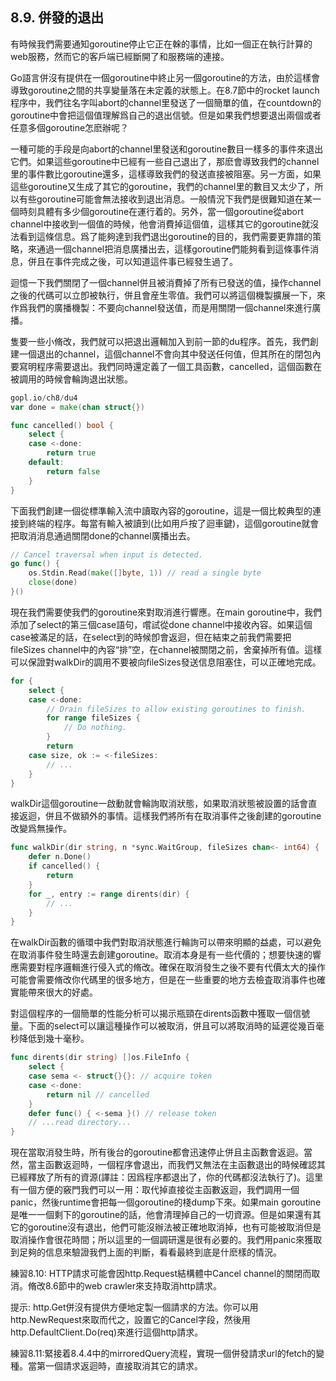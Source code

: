 ## 8.9. 併發的退出

有時候我們需要通知goroutine停止它正在榦的事情，比如一個正在執行計算的web服務，然而它的客戶端已經斷開了和服務端的連接。

Go語言併沒有提供在一個goroutine中終止另一個goroutine的方法，由於這樣會導致goroutine之間的共享變量落在未定義的狀態上。在8.7節中的rocket launch程序中，我們往名字叫abort的channel里發送了一個簡單的值，在countdown的goroutine中會把這個值理解爲自己的退出信號。但是如果我們想要退出兩個或者任意多個goroutine怎麽辦呢？

一種可能的手段是向abort的channel里發送和goroutine數目一樣多的事件來退出它們。如果這些goroutine中已經有一些自己退出了，那麽會導致我們的channel里的事件數比goroutine還多，這樣導致我們的發送直接被阻塞。另一方面，如果這些goroutine又生成了其它的goroutine，我們的channel里的數目又太少了，所以有些goroutine可能會無法接收到退出消息。一般情況下我們是很難知道在某一個時刻具體有多少個goroutine在運行着的。另外，當一個goroutine從abort channel中接收到一個值的時候，他會消費掉這個值，這樣其它的goroutine就沒法看到這條信息。爲了能夠達到我們退出goroutine的目的，我們需要更靠譜的策略，來通過一個channel把消息廣播出去，這樣goroutine們能夠看到這條事件消息，併且在事件完成之後，可以知道這件事已經發生過了。

迴憶一下我們關閉了一個channel併且被消費掉了所有已發送的值，操作channel之後的代碼可以立卽被執行，併且會産生零值。我們可以將這個機製擴展一下，來作爲我們的廣播機製：不要向channel發送值，而是用關閉一個channel來進行廣播。

隻要一些小脩改，我們就可以把退出邏輯加入到前一節的du程序。首先，我們創建一個退出的channel，這個channel不會向其中發送任何值，但其所在的閉包內要寫明程序需要退出。我們同時還定義了一個工具函數，cancelled，這個函數在被調用的時候會輪詢退出狀態。

```go
gopl.io/ch8/du4
var done = make(chan struct{})

func cancelled() bool {
    select {
    case <-done:
        return true
    default:
        return false
    }
}
```

下面我們創建一個從標準輸入流中讀取內容的goroutine，這是一個比較典型的連接到終端的程序。每當有輸入被讀到(比如用戶按了迴車鍵)，這個goroutine就會把取消消息通過關閉done的channel廣播出去。

```go
// Cancel traversal when input is detected.
go func() {
    os.Stdin.Read(make([]byte, 1)) // read a single byte
    close(done)
}()
```

現在我們需要使我們的goroutine來對取消進行響應。在main goroutine中，我們添加了select的第三個case語句，嚐試從done channel中接收內容。如果這個case被滿足的話，在select到的時候卽會返迴，但在結束之前我們需要把fileSizes channel中的內容“排”空，在channel被關閉之前，舍棄掉所有值。這樣可以保證對walkDir的調用不要被向fileSizes發送信息阻塞住，可以正確地完成。

```go
for {
    select {
    case <-done:
        // Drain fileSizes to allow existing goroutines to finish.
        for range fileSizes {
            // Do nothing.
        }
        return
    case size, ok := <-fileSizes:
        // ...
    }
}
```

walkDir這個goroutine一啟動就會輪詢取消狀態，如果取消狀態被設置的話會直接返迴，併且不做額外的事情。這樣我們將所有在取消事件之後創建的goroutine改變爲無操作。

```go
func walkDir(dir string, n *sync.WaitGroup, fileSizes chan<- int64) {
    defer n.Done()
    if cancelled() {
        return
    }
    for _, entry := range dirents(dir) {
        // ...
    }
}
```

在walkDir函數的循環中我們對取消狀態進行輪詢可以帶來明顯的益處，可以避免在取消事件發生時還去創建goroutine。取消本身是有一些代價的；想要快速的響應需要對程序邏輯進行侵入式的脩改。確保在取消發生之後不要有代價太大的操作可能會需要脩改你代碼里的很多地方，但是在一些重要的地方去檢査取消事件也確實能帶來很大的好處。

對這個程序的一個簡單的性能分析可以揭示瓶頸在dirents函數中獲取一個信號量。下面的select可以讓這種操作可以被取消，併且可以將取消時的延遲從幾百毫秒降低到幾十毫秒。

```go
func dirents(dir string) []os.FileInfo {
    select {
    case sema <- struct{}{}: // acquire token
    case <-done:
        return nil // cancelled
    }
    defer func() { <-sema }() // release token
    // ...read directory...
}
```

現在當取消發生時，所有後台的goroutine都會迅速停止併且主函數會返迴。當然，當主函數返迴時，一個程序會退出，而我們又無法在主函數退出的時候確認其已經釋放了所有的資源(譯註：因爲程序都退出了，你的代碼都沒法執行了)。這里有一個方便的竅門我們可以一用：取代掉直接從主函數返迴，我們調用一個panic，然後runtime會把每一個goroutine的棧dump下來。如果main goroutine是唯一一個剩下的goroutine的話，他會清理掉自己的一切資源。但是如果還有其它的goroutine沒有退出，他們可能沒辦法被正確地取消掉，也有可能被取消但是取消操作會很花時間；所以這里的一個調研還是很有必要的。我們用panic來獲取到足夠的信息來驗證我們上面的判斷，看看最終到底是什麽樣的情況。

練習8.10: HTTP請求可能會因http.Request結構體中Cancel channel的關閉而取消。脩改8.6節中的web crawler來支持取消http請求。

提示: http.Get併沒有提供方便地定製一個請求的方法。你可以用http.NewRequest來取而代之，設置它的Cancel字段，然後用http.DefaultClient.Do(req)來進行這個http請求。

練習8.11:緊接着8.4.4中的mirroredQuery流程，實現一個併發請求url的fetch的變種。當第一個請求返迴時，直接取消其它的請求。
